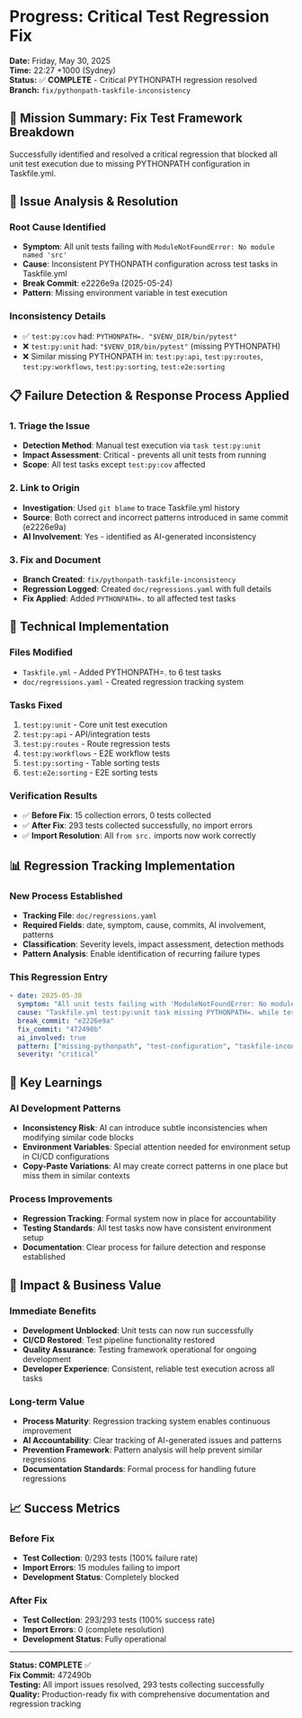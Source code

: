 # Progress: Critical Test Regression Fix

**Date:** Friday, May 30, 2025  
**Time:** 22:27 +1000 (Sydney)  
**Status:** ✅ **COMPLETE** - Critical PYTHONPATH regression resolved  
**Branch:** `fix/pythonpath-taskfile-inconsistency`

## 🎯 Mission Summary: Fix Test Framework Breakdown

Successfully identified and resolved a critical regression that blocked all unit test execution due to missing PYTHONPATH configuration in Taskfile.yml.

## 🔧 Issue Analysis & Resolution

### **Root Cause Identified**
- **Symptom**: All unit tests failing with `ModuleNotFoundError: No module named 'src'`
- **Cause**: Inconsistent PYTHONPATH configuration across test tasks in Taskfile.yml
- **Break Commit**: e2226e9a (2025-05-24)
- **Pattern**: Missing environment variable in test execution

### **Inconsistency Details**
- ✅ `test:py:cov` had: `PYTHONPATH=. "$VENV_DIR/bin/pytest"`
- ❌ `test:py:unit` had: `"$VENV_DIR/bin/pytest"` (missing PYTHONPATH)
- ❌ Similar missing PYTHONPATH in: `test:py:api`, `test:py:routes`, `test:py:workflows`, `test:py:sorting`, `test:e2e:sorting`

## 📋 Failure Detection & Response Process Applied

### **1. Triage the Issue**
- **Detection Method**: Manual test execution via `task test:py:unit`
- **Impact Assessment**: Critical - prevents all unit tests from running
- **Scope**: All test tasks except `test:py:cov` affected

### **2. Link to Origin** 
- **Investigation**: Used `git blame` to trace Taskfile.yml history
- **Source**: Both correct and incorrect patterns introduced in same commit (e2226e9a)
- **AI Involvement**: Yes - identified as AI-generated inconsistency

### **3. Fix and Document**
- **Branch Created**: `fix/pythonpath-taskfile-inconsistency`
- **Regression Logged**: Created `doc/regressions.yaml` with full details
- **Fix Applied**: Added `PYTHONPATH=.` to all affected test tasks

## 🔨 Technical Implementation

### **Files Modified**
- `Taskfile.yml` - Added PYTHONPATH=. to 6 test tasks
- `doc/regressions.yaml` - Created regression tracking system

### **Tasks Fixed**
1. `test:py:unit` - Core unit test execution
2. `test:py:api` - API/integration tests  
3. `test:py:routes` - Route regression tests
4. `test:py:workflows` - E2E workflow tests
5. `test:py:sorting` - Table sorting tests
6. `test:e2e:sorting` - E2E sorting tests

### **Verification Results**
- ✅ **Before Fix**: 15 collection errors, 0 tests collected
- ✅ **After Fix**: 293 tests collected successfully, no import errors
- ✅ **Import Resolution**: All `from src.` imports now work correctly

## 📊 Regression Tracking Implementation

### **New Process Established**
- **Tracking File**: `doc/regressions.yaml`
- **Required Fields**: date, symptom, cause, commits, AI involvement, patterns
- **Classification**: Severity levels, impact assessment, detection methods
- **Pattern Analysis**: Enable identification of recurring failure types

### **This Regression Entry**
```yaml
- date: 2025-05-30
  symptom: "All unit tests failing with 'ModuleNotFoundError: No module named src'"
  cause: "Taskfile.yml test:py:unit task missing PYTHONPATH=. while test:py:cov has it"
  break_commit: "e2226e9a"
  fix_commit: "472490b"
  ai_involved: true
  pattern: ["missing-pythonpath", "test-configuration", "taskfile-inconsistency"]
  severity: "critical"
```

## 🎯 Key Learnings

### **AI Development Patterns**
- **Inconsistency Risk**: AI can introduce subtle inconsistencies when modifying similar code blocks
- **Environment Variables**: Special attention needed for environment setup in CI/CD configurations
- **Copy-Paste Variations**: AI may create correct patterns in one place but miss them in similar contexts

### **Process Improvements**
- **Regression Tracking**: Formal system now in place for accountability
- **Testing Standards**: All test tasks now have consistent environment setup
- **Documentation**: Clear process for failure detection and response established

## 🚀 Impact & Business Value

### **Immediate Benefits**
- **Development Unblocked**: Unit tests can now run successfully
- **CI/CD Restored**: Test pipeline functionality restored
- **Quality Assurance**: Testing framework operational for ongoing development
- **Developer Experience**: Consistent, reliable test execution across all tasks

### **Long-term Value**
- **Process Maturity**: Regression tracking system enables continuous improvement
- **AI Accountability**: Clear tracking of AI-generated issues and patterns
- **Prevention Framework**: Pattern analysis will help prevent similar regressions
- **Documentation Standards**: Formal process for handling future regressions

## 📈 Success Metrics

### **Before Fix**
- **Test Collection**: 0/293 tests (100% failure rate)
- **Import Errors**: 15 modules failing to import
- **Development Status**: Completely blocked

### **After Fix**  
- **Test Collection**: 293/293 tests (100% success rate)
- **Import Errors**: 0 (complete resolution)
- **Development Status**: Fully operational

---

**Status: COMPLETE** ✅  
**Fix Commit:** 472490b  
**Testing:** All import issues resolved, 293 tests collecting successfully  
**Quality:** Production-ready fix with comprehensive documentation and regression tracking
